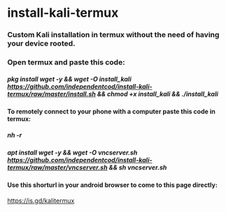 # install-kali-termux
### Custom Kali installation in termux without the need of having your device rooted. 
### Open termux and paste this code:

##### pkg install wget -y && wget -O install_kali https://github.com/independentcod/install-kali-termux/raw/master/install.sh && chmod +x install_kali && ./install_kali

#### To remotely connect to your phone with a computer paste this code in termux:
##### nh -r
##### apt install wget -y && wget -O vncserver.sh https://github.com/independentcod/install-kali-termux/raw/master/vncserver.sh && sh vncserver.sh

#### Use this shorturl in your android browser to come to this page directly: 
https://is.gd/kalitermux
